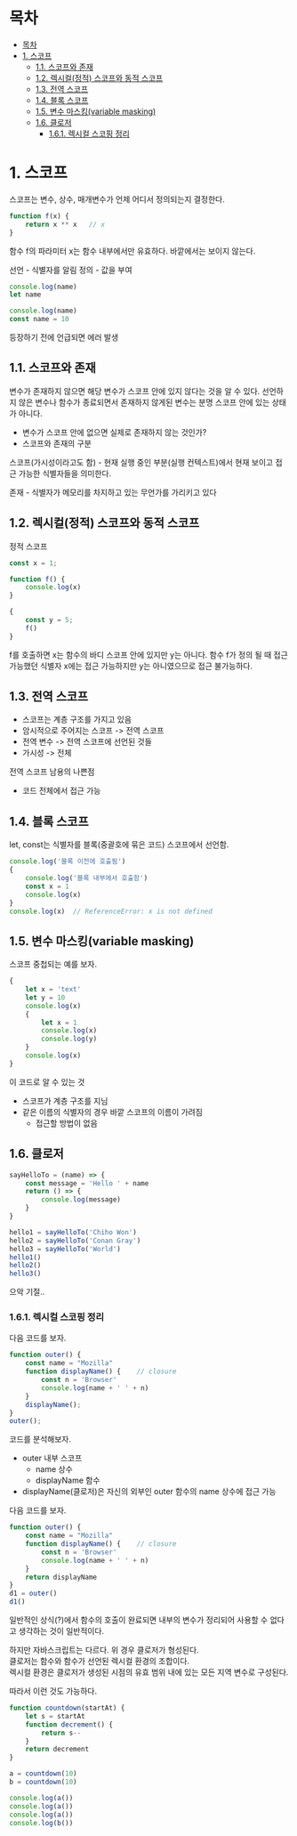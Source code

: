 # 목차

- [목차](#목차)
- [1. 스코프](#1-스코프)
  - [1.1. 스코프와 존재](#11-스코프와-존재)
  - [1.2. 렉시컬(정적) 스코프와 동적 스코프](#12-렉시컬정적-스코프와-동적-스코프)
  - [1.3. 전역 스코프](#13-전역-스코프)
  - [1.4. 블록 스코프](#14-블록-스코프)
  - [1.5. 변수 마스킹(variable masking)](#15-변수-마스킹variable-masking)
  - [1.6. 클로저](#16-클로저)
    - [1.6.1. 렉시컬 스코핑 정리](#161-렉시컬-스코핑-정리)

# 1. 스코프

스코프는 변수, 상수, 매개변수가 언제 어디서 정의되는지 결정한다.  

```javascript
function f(x) {
    return x ** x   // x
}
```

함수 f의 파라미터 x는 함수 내부에서만 유효하다. 바깥에서는 보이지 않는다.  

선언 - 식별자를 알림
정의 - 값을 부여

```javascript
console.log(name)
let name
```

```javascript
console.log(name)
const name = 10
```

등장하기 전에 언급되면 에러 발생

## 1.1. 스코프와 존재

변수가 존재하지 않으면 해당 변수가 스코프 안에 있지 않다는 것을 알 수 있다. 선언하지 않은 변수나 함수가 종료되면서 존재하지 않게된 변수는 분명 스코프 안에 있는 상태가 아니다.  

- 변수가 스코프 안에 없으면 실제로 존재하지 않는 것인가?  
- 스코프와 존재의 구분

스코프(가시성이라고도 함) - 현재 실행 중인 부분(실행 컨텍스트)에서 현재 보이고 접근 가능한 식별자들을 의미한다.  

존재 - 식별자가 메모리를 차지하고 있는 무언가를 가리키고 있다

## 1.2. 렉시컬(정적) 스코프와 동적 스코프

정적 스코프

```javascript
const x = 1;

function f() {
    console.log(x)
}

{
    const y = 5;
    f()
}
```

f를 호출하면 x는 함수의 바디 스코프 안에 있지만 y는 아니다. 함수 f가 정의 될 때 접근 가능했던 식별자 x에는 접근 가능하지만 y는 아니였으므로 접근 불가능하다.  

## 1.3. 전역 스코프

- 스코프는 계층 구조를 가지고 있음
- 암시적으로 주어지는 스코프 -> 전역 스코프
- 전역 변수 -> 전역 스코프에 선언된 것들
- 가시성 -> 전체

전역 스코프 남용의 나쁜점
- 코드 전체에서 접근 가능

## 1.4. 블록 스코프

let, const는 식별자를 블록(중괄호에 묶은 코드) 스코프에서 선언함.  

```javascript
console.log('블록 이전에 호출됨')
{
    console.log('블록 내부에서 호출함')
    const x = 1
    console.log(x)
}
console.log(x)  // ReferenceError: x is not defined
```

## 1.5. 변수 마스킹(variable masking)

스코프 중첩되는 예를 보자.  

```javascript
{
    let x = 'text'
    let y = 10
    console.log(x)
    {
        let x = 1
        console.log(x)
        console.log(y)
    }
    console.log(x)
}
```

이 코드로 알 수 있는 것

- 스코프가 계층 구조를 지님
- 같은 이름의 식별자의 경우 바깥 스코프의 이름이 가려짐
  - 접근할 방법이 없음

## 1.6. 클로저


```javascript
sayHelloTo = (name) => {
    const message = 'Hello ' + name
    return () => {
        console.log(message)
    }
}

hello1 = sayHelloTo('Chiho Won')
hello2 = sayHelloTo('Conan Gray')
hello3 = sayHelloTo('World')
hello1()
hello2()
hello3()
```

으악 기절..

### 1.6.1. 렉시컬 스코핑 정리

다음 코드를 보자.

```javascript
function outer() {
    const name = "Mozilla"
    function displayName() {    // closure
        const n = 'Browser'
        console.log(name + ' ' + n)
    }
    displayName();
}
outer();
```

코드를 분석해보자.  

- outer 내부 스코프
  - name 상수
  - displayName 함수
- displayName(클로저)은 자신의 외부인 outer 함수의 name 상수에 접근 가능

다음 코드를 보자.  

```javascript
function outer() {
    const name = "Mozilla"
    function displayName() {    // closure
        const n = 'Browser'
        console.log(name + ' ' + n)
    }
    return displayName
}
d1 = outer()
d1()
```

일반적인 상식(?)에서 함수의 호출이 완료되면 내부의 변수가 정리되어 사용할 수 없다고 생각하는 것이 일반적이다.  

하지만 자바스크립트는 다르다. 위 경우 클로저가 형성된다.  
클로저는 함수와 함수가 선언된 렉시컬 환경의 조합이다.  
렉시컬 환경은 클로저가 생성된 시점의 유효 범위 내에 있는 모든 지역 변수로 구성된다.  

따라서 이런 것도 가능하다.  

```javascript
function countdown(startAt) {
    let s = startAt
    function decrement() {
        return s--
    }
    return decrement
}

a = countdown(10)
b = countdown(10)

console.log(a())
console.log(a())
console.log(a())
console.log(b())
```
